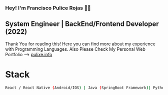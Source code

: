 ### Hey! I'm Francisco Pulice Rojas 👋😄
## System Engineer | BackEnd/Frontend Developer (2022)

Thank You for reading this! Here you can find more about my experience with Programming Languages.
Also Please Check My Personal Web Portfolio --> [pulixe.info](https://pulixe.info)

# Stack
```bash
React / React Native (Android/IOS) | Java (SpringBoot Framework)| Python (Django) | Mysql/MongoDB/Oracle | | Linux, Cloud Computing | HTML5, CSS, JavaScript
```


